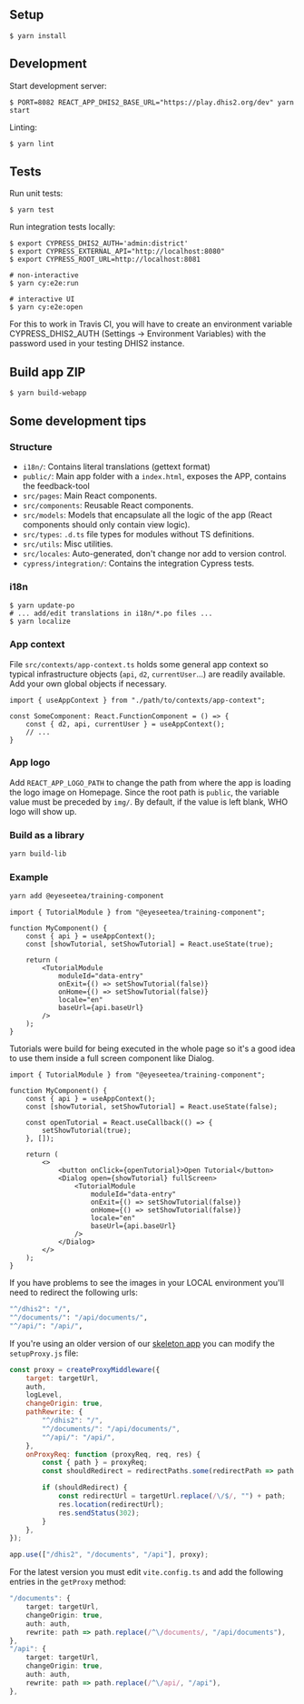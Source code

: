 ## Setup

```
$ yarn install
```

## Development

Start development server:

```
$ PORT=8082 REACT_APP_DHIS2_BASE_URL="https://play.dhis2.org/dev" yarn start
```

Linting:

```
$ yarn lint
```

## Tests

Run unit tests:

```
$ yarn test
```

Run integration tests locally:

```
$ export CYPRESS_DHIS2_AUTH='admin:district'
$ export CYPRESS_EXTERNAL_API="http://localhost:8080"
$ export CYPRESS_ROOT_URL=http://localhost:8081

# non-interactive
$ yarn cy:e2e:run

# interactive UI
$ yarn cy:e2e:open
```

For this to work in Travis CI, you will have to create an environment variable CYPRESS_DHIS2_AUTH (Settings -> Environment Variables) with the password used in your testing DHIS2 instance.

## Build app ZIP

```
$ yarn build-webapp
```

## Some development tips

### Structure

-   `i18n/`: Contains literal translations (gettext format)
-   `public/`: Main app folder with a `index.html`, exposes the APP, contains the feedback-tool
-   `src/pages`: Main React components.
-   `src/components`: Reusable React components.
-   `src/models`: Models that encapsulate all the logic of the app (React components should only contain view logic).
-   `src/types`: `.d.ts` file types for modules without TS definitions.
-   `src/utils`: Misc utilities.
-   `src/locales`: Auto-generated, don't change nor add to version control.
-   `cypress/integration/`: Contains the integration Cypress tests.

### i18n

```
$ yarn update-po
# ... add/edit translations in i18n/*.po files ...
$ yarn localize
```

### App context

File `src/contexts/app-context.ts` holds some general app context so typical infrastructure objects (`api`, `d2`, `currentUser`...) are readily available. Add your own global objects if necessary.

```
import { useAppContext } from "./path/to/contexts/app-context";

const SomeComponent: React.FunctionComponent = () => {
    const { d2, api, currentUser } = useAppContext();
    // ...
}
```

### App logo

Add `REACT_APP_LOGO_PATH` to change the path from where the app is loading the logo image on Homepage. Since the root path is `public`, the variable value must be preceded by `img/`. By default, if the value is left blank, WHO logo will show up.

### Build as a library

```bash
yarn build-lib
```

### Example

```bash
yarn add @eyeseetea/training-component
```

```tsx
import { TutorialModule } from "@eyeseetea/training-component";

function MyComponent() {
    const { api } = useAppContext();
    const [showTutorial, setShowTutorial] = React.useState(true);

    return (
        <TutorialModule
            moduleId="data-entry"
            onExit={() => setShowTutorial(false)}
            onHome={() => setShowTutorial(false)}
            locale="en"
            baseUrl={api.baseUrl}
        />
    );
}
```

Tutorials were build for being executed in the whole page so it's a good idea to use them inside a full screen component like Dialog.

```tsx
import { TutorialModule } from "@eyeseetea/training-component";

function MyComponent() {
    const { api } = useAppContext();
    const [showTutorial, setShowTutorial] = React.useState(false);

    const openTutorial = React.useCallback(() => {
        setShowTutorial(true);
    }, []);

    return (
        <>
            <button onClick={openTutorial}>Open Tutorial</button>
            <Dialog open={showTutorial} fullScreen>
                <TutorialModule
                    moduleId="data-entry"
                    onExit={() => setShowTutorial(false)}
                    onHome={() => setShowTutorial(false)}
                    locale="en"
                    baseUrl={api.baseUrl}
                />
            </Dialog>
        </>
    );
}
```

If you have problems to see the images in your LOCAL environment you'll need to redirect the following urls:

```bash
"^/dhis2": "/",
"^/documents/": "/api/documents/",
"^/api/": "/api/",
```

If you're using an older version of our [skeleton app](https://github.com/EyeSeeTea/dhis2-app-skeleton) you can modify the `setupProxy.js` file:

```js
const proxy = createProxyMiddleware({
    target: targetUrl,
    auth,
    logLevel,
    changeOrigin: true,
    pathRewrite: {
        "^/dhis2": "/",
        "^/documents/": "/api/documents/",
        "^/api/": "/api/",
    },
    onProxyReq: function (proxyReq, req, res) {
        const { path } = proxyReq;
        const shouldRedirect = redirectPaths.some(redirectPath => path.startsWith(redirectPath));

        if (shouldRedirect) {
            const redirectUrl = targetUrl.replace(/\/$/, "") + path;
            res.location(redirectUrl);
            res.sendStatus(302);
        }
    },
});

app.use(["/dhis2", "/documents", "/api"], proxy);
```

For the latest version you must edit `vite.config.ts` and add the following entries in the `getProxy` method:

```ts
"/documents": {
    target: targetUrl,
    changeOrigin: true,
    auth: auth,
    rewrite: path => path.replace(/^\/documents/, "/api/documents"),
},
"/api": {
    target: targetUrl,
    changeOrigin: true,
    auth: auth,
    rewrite: path => path.replace(/^\/api/, "/api"),
},
```
